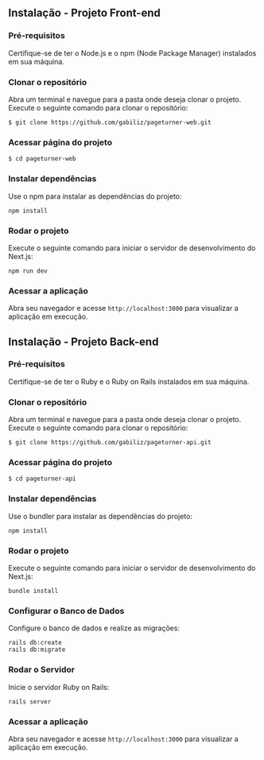 ## Instalação - Projeto Front-end

### Pré-requisitos

Certifique-se de ter o Node.js e o npm (Node Package Manager) instalados em sua máquina.

### Clonar o repositório

Abra um terminal e navegue para a pasta onde deseja clonar o projeto. Execute o seguinte comando para clonar o repositório:

    $ git clone https://github.com/gabiliz/pageturner-web.git

### Acessar página do projeto

    $ cd pageturner-web

### Instalar dependências

Use o npm para instalar as dependências do projeto:

    npm install

### Rodar o projeto

Execute o seguinte comando para iniciar o servidor de desenvolvimento do Next.js:

    npm run dev

### Acessar a aplicação

Abra seu navegador e acesse `http://localhost:3000` para visualizar a aplicação em execução.

## Instalação - Projeto Back-end

### Pré-requisitos

Certifique-se de ter o Ruby e o Ruby on Rails instalados em sua máquina.

### Clonar o repositório

Abra um terminal e navegue para a pasta onde deseja clonar o projeto. Execute o seguinte comando para clonar o repositório:

    $ git clone https://github.com/gabiliz/pageturner-api.git

### Acessar página do projeto

    $ cd pageturner-api

### Instalar dependências

Use o bundler para instalar as dependências do projeto:

    npm install

### Rodar o projeto

Execute o seguinte comando para iniciar o servidor de desenvolvimento do Next.js:

    bundle install

### Configurar o Banco de Dados

Configure o banco de dados e realize as migrações:

    rails db:create
    rails db:migrate

### Rodar o Servidor

Inicie o servidor Ruby on Rails:

    rails server

### Acessar a aplicação

Abra seu navegador e acesse `http://localhost:3000` para visualizar a aplicação em execução.
